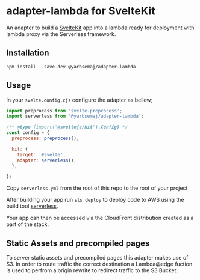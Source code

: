 # adapter-lambda for SvelteKit

An adapter to build a [SvelteKit](https://kit.svelte.dev/) app into a lambda ready for deployment with lambda proxy via the Serverless framework.

## Installation
```
npm install --save-dev @yarbsemaj/adapter-lambda
```
## Usage

In your `svelte.config.cjs` configure the adapter as bellow;

```js
import preprocess from 'svelte-preprocess';
import serverless from '@yarbsemaj/adapter-lambda';

/** @type {import('@sveltejs/kit').Config} */
const config = {
  preprocess: preprocess(),

  kit: {
    target: '#svelte',
    adapter: serverless(),
  },

};
```
Copy `serverless.yml` from the root of this repo to the root of your project

After building your app run `sls deploy` to deploy code to AWS using the build tool [serverless](https://www.serverless.com/).

Your app can then be accessed via the CloudFront distribution created as a part of the stack.

## Static Assets and precompiled pages
To server static assets and precompiled pages this adapter makes use of S3. In order to route traffic the correct destination a Lambda@edge fuction is used to perfrom a origin rewrite to redirect traffic to the S3 Bucket.
